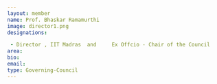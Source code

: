 ```yaml
---
layout: member
name: Prof. Bhaskar Ramamurthi
image: director1.png
designations:  

 - Director , IIT Madras  and     Ex Offcio - Chair of the Council
area:
bio:
email:
type: Governing-Council
---
```

